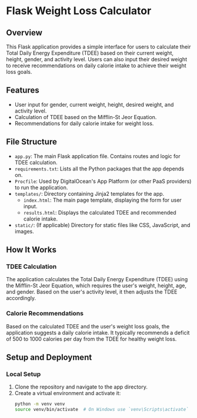 # Flask Weight Loss Calculator

## Overview

This Flask application provides a simple interface for users to calculate their Total Daily Energy Expenditure (TDEE) based on their current weight, height, gender, and activity level. Users can also input their desired weight to receive recommendations on daily calorie intake to achieve their weight loss goals.

## Features

- User input for gender, current weight, height, desired weight, and activity level.
- Calculation of TDEE based on the Mifflin-St Jeor Equation.
- Recommendations for daily calorie intake for weight loss.

## File Structure

- `app.py`: The main Flask application file. Contains routes and logic for TDEE calculation.
- `requirements.txt`: Lists all the Python packages that the app depends on.
- `Procfile`: Used by DigitalOcean's App Platform (or other PaaS providers) to run the application.
- `templates/`: Directory containing Jinja2 templates for the app.
  - `index.html`: The main page template, displaying the form for user input.
  - `results.html`: Displays the calculated TDEE and recommended calorie intake.
- `static/`: (If applicable) Directory for static files like CSS, JavaScript, and images.

## How It Works

### TDEE Calculation

The application calculates the Total Daily Energy Expenditure (TDEE) using the Mifflin-St Jeor Equation, which requires the user's weight, height, age, and gender. Based on the user's activity level, it then adjusts the TDEE accordingly.

### Calorie Recommendations

Based on the calculated TDEE and the user's weight loss goals, the application suggests a daily calorie intake. It typically recommends a deficit of 500 to 1000 calories per day from the TDEE for healthy weight loss.

## Setup and Deployment

### Local Setup

1. Clone the repository and navigate to the app directory.
2. Create a virtual environment and activate it:
   ```bash
   python -m venv venv
   source venv/bin/activate  # On Windows use `venv\Scripts\activate`
